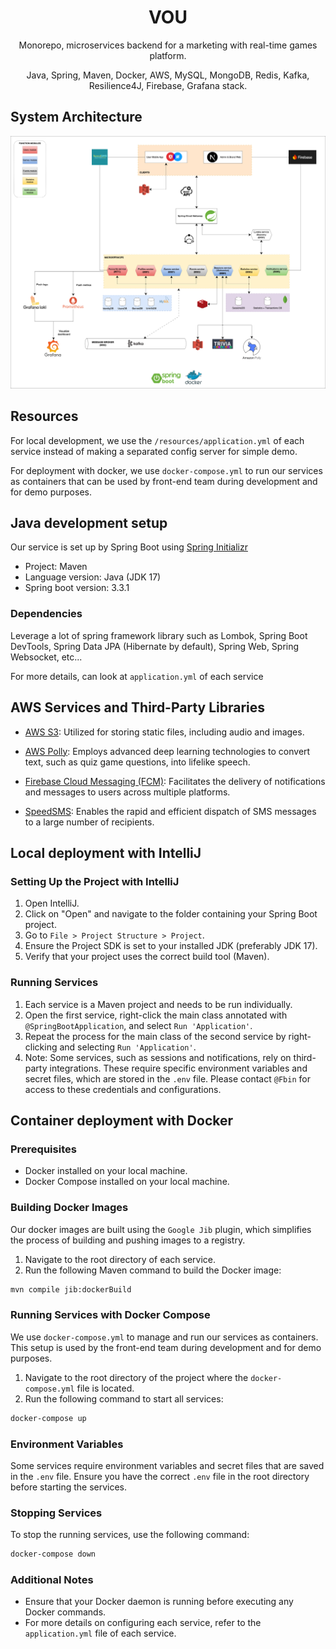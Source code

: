 <h1 align="center">VOU</h1>

<p align="center">Monorepo, microservices backend for a marketing with real-time games platform.</p>
<p align="center">Java, Spring, Maven, Docker, AWS, MySQL, MongoDB, Redis, Kafka, Resilience4J, Firebase, Grafana stack.</p>

## System Architecture

![_Diagrams-Architecture.drawio.png](images/_Diagrams-Architecture.drawio.png)

## Resources

For local development, we use the `/resources/application.yml` of each service instead of making a separated config
server for simple demo.

For deployment with docker, we use `docker-compose.yml` to run our services as containers that can be used by
front-end team during development and for demo purposes.

## Java development setup

Our service is set up by Spring Boot using [Spring Initializr](https://start.spring.io/)

- Project: Maven
- Language version: Java (JDK 17)
- Spring boot version: 3.3.1

### Dependencies

Leverage a lot of spring framework library such as Lombok, Spring Boot DevTools, Spring Data JPA (Hibernate by default), Spring Web, Spring Websocket, etc...

For more details, can look at `application.yml` of each service

## AWS Services and Third-Party Libraries

- [AWS S3](https://aws.amazon.com/s3/): Utilized for storing static files, including audio and images.

- [AWS Polly](https://aws.amazon.com/polly/):
  Employs advanced deep learning technologies to convert text, such as quiz game questions, into lifelike speech.

- [Firebase Cloud Messaging (FCM)](https://firebase.google.com/products/cloud-messaging): Facilitates the delivery of notifications and messages to users across multiple platforms.

- [SpeedSMS](https://speedsms.vn/): Enables the rapid and efficient dispatch of SMS messages to a large number of recipients.

## Local deployment with IntelliJ

### Setting Up the Project with IntelliJ

1. Open IntelliJ.
2. Click on "Open" and navigate to the folder containing your Spring Boot project.
3. Go to `File > Project Structure > Project`.
4. Ensure the Project SDK is set to your installed JDK (preferably JDK 17).
5. Verify that your project uses the correct build tool (Maven).

### Running Services

1. Each service is a Maven project and needs to be run individually.
2. Open the first service, right-click the main class annotated with `@SpringBootApplication`, and select `Run 'Application'`.
3. Repeat the process for the main class of the second service by right-clicking and selecting `Run 'Application'`.
4. Note: Some services, such as sessions and notifications, rely on third-party integrations. These require specific environment variables and secret files, which are stored in the `.env` file. Please contact `@Fbin` for access to these credentials and configurations.

## Container deployment with Docker

### Prerequisites

- Docker installed on your local machine.
- Docker Compose installed on your local machine.

### Building Docker Images

Our docker images are built using the `Google Jib` plugin, which simplifies the process of building and pushing images to a registry.

1. Navigate to the root directory of each service.
2. Run the following Maven command to build the Docker image:

```sh
mvn compile jib:dockerBuild
```

### Running Services with Docker Compose

We use `docker-compose.yml` to manage and run our services as containers. This setup is used by the front-end team during development and for demo purposes.

1. Navigate to the root directory of the project where the `docker-compose.yml` file is located.
2. Run the following command to start all services:

```sh
docker-compose up
```

### Environment Variables

Some services require environment variables and secret files that are saved in the `.env` file. Ensure you have the correct `.env` file in the root directory before starting the services.

### Stopping Services

To stop the running services, use the following command:

```sh
docker-compose down
```

### Additional Notes

- Ensure that your Docker daemon is running before executing any Docker commands.
- For more details on configuring each service, refer to the `application.yml` file of each service.
